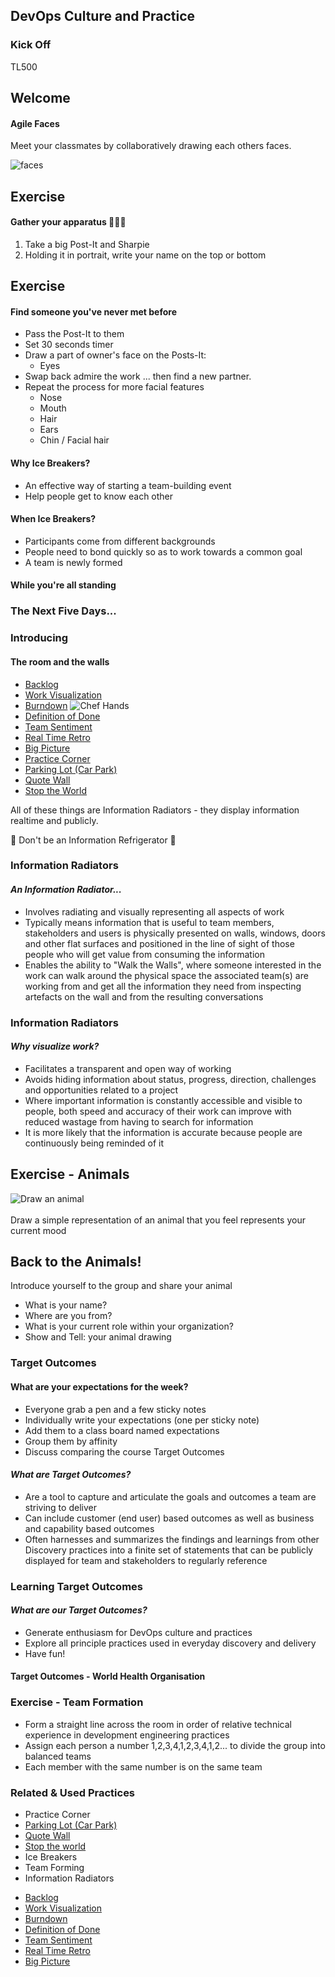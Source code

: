 <!-- .slide: data-background-image="images/RH_NewBrand_Background.png"  -->
## DevOps Culture and Practice <!-- {.element: class="course-title"} -->
### Kick Off <!-- {.element: class="title-color"} -->
TL500 <!-- {.element: class="title-color"} -->



<!-- .slide: data-background-size="contain" data-background-image="images/kick-off/campfire-with-burning-wood-logs-and-flame-cartoon-vector-26874382.jpg" -->
## Welcome



#### Agile Faces

Meet your classmates by collaboratively drawing each others faces.

![faces](images/kick-off/faces.png)



## Exercise
#### Gather your apparatus 🔬🧑‍🔬
1. Take a big Post-It and Sharpie
2. Holding it in portrait, write your name on the top or bottom 




## Exercise
#### Find someone you've never met before
- Pass the Post-It to them <!-- {.element: class="fragment"  data-fragment-index="1"} -->
- Set 30 seconds timer<!-- {.element: class="fragment"  data-fragment-index="2"} -->
- Draw a part of owner's face on the Posts-It:<!-- {.element: class="fragment"  data-fragment-index="3"} -->
  * Eyes <!-- {.element: class="fragment"  data-fragment-index="3"} -->
- Swap back admire the work ... then find a new partner. <!-- {.element: class="fragment"  data-fragment-index="4"} -->
- Repeat the process for more facial features <!-- {.element: class="fragment"  data-fragment-index="5"} -->
  * Nose <!-- {.element: class="fragment"  data-fragment-index="5"} -->
  * Mouth <!-- {.element: class="fragment"  data-fragment-index="6"} -->
  * Hair <!-- {.element: class="fragment"  data-fragment-index="7"} -->
  * Ears <!-- {.element: class="fragment"  data-fragment-index="8"} -->
  * Chin / Facial hair <!-- {.element: class="fragment"  data-fragment-index="9"} -->



#### Why Ice Breakers?
- An effective way of starting a team-building event
- Help people get to know each other

#### When Ice Breakers?  
- Participants come from different backgrounds
- People need to bond quickly so as to work towards a common goal
- A team is newly formed



#### While you're all standing
### The Next Five Days...



### Introducing
#### The room and the walls
- [Backlog](https://openpracticelibrary.com/practice/backlog-refinement/)
- [Work Visualization](https://openpracticelibrary.com/practice/visualisation-of-work/)
- [Burndown](https://openpracticelibrary.com/practice/burndown/)
![Chef Hands](images/kick-off/wtw.png) <!-- {.element: class="inline-image"} -->
- [Definition of Done](https://openpracticelibrary.com/practice/definition-of-done/)
- [Team Sentiment](https://openpracticelibrary.com/practice/team-sentiment/)
- [Real Time Retro](https://openpracticelibrary.com/practice/realtime-retrospective/)
- [Big Picture](https://openpracticelibrary.com/practice/the-big-picture/)
- [Practice Corner]()
- [Parking Lot (Car Park)](https://openpracticelibrary.com/practice/parking-lot-car-park/)
- [Quote Wall](https://openpracticelibrary.com/practice/quote-wall/)
- [Stop the World](https://openpracticelibrary.com/practice/stop-the-world-event/)



All of these things are Information Radiators - they display information realtime and publicly. 

🥶 Don't be an Information Refrigerator 🧊



<!-- .slide: id="information-radiators"-->
### Information Radiators
#### _An Information Radiator..._
- Involves radiating and visually representing all aspects of work
- Typically means information that is useful to team members, stakeholders and users is physically presented on walls, windows, doors and other flat surfaces and positioned in the line of sight of those people who will get value from consuming the information
- Enables the ability to "Walk the Walls", where someone interested in the work can walk around the physical space the associated team(s) are working from and get all the information they need from inspecting artefacts on the wall and from the resulting conversations



### Information Radiators
#### _Why visualize work?_
- Facilitates a transparent and open way of working
- Avoids hiding information about status, progress, direction, challenges and opportunities related to a project
- Where important information is constantly accessible and visible to people, both speed and accuracy of their work can improve with reduced wastage from having to search for information
- It is more likely that the information is accurate because people are continuously being reminded of it



## Exercise - Animals
![Draw an animal](images/kick-off/animals.png)<!-- {.element: class="inline-image"} -->
</br></br>
Draw a simple representation of an animal that you feel represents your current mood



## Back to the Animals!
Introduce yourself to the group and share your animal   
- What is your name?
- Where are you from?
- What is your current role within your organization?
- Show and Tell: your animal drawing



<!-- .slide: id="target-outcomes"-->
### Target Outcomes



#### What are your expectations for the week?

* Everyone grab a pen and a few sticky notes
* Individually write your expectations (one per sticky note)
* Add them to a class board named expectations
* Group them by affinity
* Discuss comparing the course Target Outcomes



#### _What are Target Outcomes?_
- Are a tool to capture and articulate the goals and outcomes a team are striving to deliver
- Can include customer (end user) based outcomes as well as business and capability based outcomes
- Often harnesses and summarizes the findings and learnings from other Discovery practices into a finite set of statements that can be publicly displayed for team and stakeholders to regularly reference



<!-- .slide: data-background-size="contain" data-background-image="images/kick-off/Output-vs-Outcome-vs-Impact.png" -->



### Learning Target Outcomes
#### _What are **our** Target Outcomes?_
- Generate enthusiasm for DevOps culture and practices
- Explore all principle practices used in everyday discovery and delivery
- Have fun!



#### Target Outcomes - World Health Organisation <!-- .element: class="title-bottom-left" --> 
<!-- .slide: data-background-size="contain" data-background-image="images/kick-off/example-to-who.png" -->



### Exercise - Team Formation
* Form a straight line across the room in order of relative technical experience in development engineering practices
* Assign each person a number 1,2,3,4,1,2,3,4,1,2... to divide the group into balanced teams
* Each member with the same number is on the same team  



<!-- .slide: data-background-image="images/chef-background.png" class="white-style" -->
### Related & Used Practices
<div class="container">
<div class="col" data-markdown>

- Practice Corner
- [Parking Lot (Car Park)](https://openpracticelibrary.com/practice/parking-lot-car-park/)
- [Quote Wall](https://openpracticelibrary.com/practice/quote-wall/)
- [Stop the world](https://openpracticelibrary.com/practice/stop-the-world-event/)
- Ice Breakers
- Team Forming
- Information Radiators
   
</div>
<div class="col" data-markdown>

- [Backlog](https://openpracticelibrary.com/practice/backlog-refinement/)
- [Work Visualization](https://openpracticelibrary.com/practice/visualisation-of-work/)
- [Burndown](https://openpracticelibrary.com/practice/burndown/)
- [Definition of Done](https://openpracticelibrary.com/practice/definition-of-done/)
- [Team Sentiment](https://openpracticelibrary.com/practice/team-sentiment/)
- [Real Time Retro](https://openpracticelibrary.com/practice/realtime-retrospective/)
- [Big Picture](https://openpracticelibrary.com/practice/the-big-picture/)

</div>
</div>
